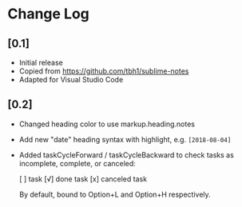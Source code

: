 # Change Log
## [0.1]
- Initial release
- Copied from https://github.com/tbh1/sublime-notes
- Adapted for Visual Studio Code

## [0.2]
- Changed heading color to use markup.heading.notes
- Add new "date" heading syntax with highlight, e.g. `[2018-08-04]`
- Added taskCycleForward / taskCycleBackward to check tasks
  as incomplete, complete, or canceled:

  [ ] task
  [√] done task
  [x] canceled task

  By default, bound to Option+L and Option+H respectively.